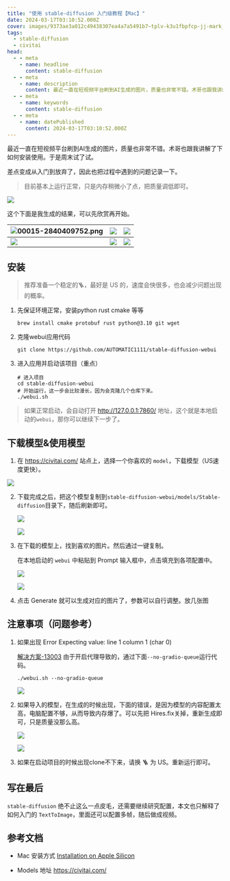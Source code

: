 ```yaml
---
title: "使用 stable-diffusion 入门级教程【Mac】"
date: 2024-03-17T03:10:52.000Z
cover: images/9373ae3a012c49438307ea4a7a5491b7~tplv-k3u1fbpfcp-jj-mark_0_0_0_0_q75.png
tags: 
  - stable-diffusion
  - civitai
head:
  - - meta
    - name: headline
      content: stable-diffusion
  - - meta
    - name: description
      content: 最近一直在短视频平台刷到AI生成的图片，质量也非常不错。术哥也跟我讲解了下如何安装使用。于是周末试了试。
  - - meta
    - name: keywords
      content: stable-diffusion
  - - meta
    - name: datePublished
      content: 2024-03-17T03:10:52.000Z
---
```


最近一直在短视频平台刷到AI生成的图片，质量也非常不错。术哥也跟我讲解了下如何安装使用。于是周末试了试。

差点变成从入门到放弃了，因此也把过程中遇到的问题记录一下。

> 目前基本上运行正常，只是内存稍微小了点，把质量调低即可。

![](./images/2024-03-17-18-07-09-image.png)

这个下面是我生成的结果，可以先欣赏再开始。

| ![00015-2840409752.png](./images/00015-2840409752.png) | ![](./images/00018-2840409755.png) | ![](./images/00021-2840409758.png) |
| ------------------------------------------------------------------------------------------------------------------------------ | ---------------------------------------------------------------------------------------------------------- | ---------------------------------------------------------------------------------------------------------- |
| ![](./images/00016-2840409753.png)                     | ![](./images/00020-2840409757.png) | ![](./images/00017-2840409754.png) |

## 安装

> 推荐准备一个稳定的🪜，最好是 US 的，速度会快很多，也会减少问题出现的概率。

1. 先保证环境正常，安装python rust cmake 等等
   
   ```shell
   brew install cmake protobuf rust python@3.10 git wget
   ```

2. 克隆webui应用代码
   
   ```shell
   git clone https://github.com/AUTOMATIC1111/stable-diffusion-webui
   ```

3. 进入应用并启动该项目（重点）
   
   ```shell
   # 进入项目
   cd stable-diffusion-webui
   # 开始运行，这一步会比较漫长，因为会克隆几个仓库下来。
   ./webui.sh 
   ```

> 如果正常启动，会自动打开 http://127.0.0.1:7860/ 地址，这个就是本地启动的`webui`，那你可以继续下一步了。

## 下载模型&使用模型

1. 在 https://civitai.com/ 站点上，选择一个你喜欢的 `model`，下载模型（US速度更快）。

![](./images/2024-03-17-18-29-51-image.png)

2. 下载完成之后，把这个模型复制到`stable-diffusion-webui/models/Stable-diffusion`目录下，随后刷新即可。
   
   ![](./images/2024-03-17-18-33-58-image.png)
   
   ![](./images/2024-03-17-18-33-45-image.png)

3. 在下载的模型上，找到喜欢的图片。然后通过一键复制。
   
   在本地启动的 `webui` 中粘贴到 Prompt 输入框中，点击填充到各项配置中。
   
   ![](./images/2024-03-17-18-36-57-image.png)
   
   ![](./images/2024-03-17-18-40-40-image.png)

4. 点击 Generate 就可以生成对应的图片了，参数可以自行调整。放几张图



## 注意事项（问题参考）

1. 如果出现 Error Expecting value: line 1 column 1 (char 0)
   
   [解决方案-13003](https://github.com/AUTOMATIC1111/stable-diffusion-webui/issues/13003) 由于开启代理导致的，通过下面`--no-gradio-queue`运行代码。
   
   ```shell
   ./webui.sh --no-gradio-queue
   ```
   
   ![](./images/2024-03-17-18-19-55-image.png)

2. 如果导入的模型，在生成的时候出现，下面的错误，是因为模型的内容配置太高，电脑配置不够，从而导致内存爆了。可以先把 Hires.fix关掉，重新生成即可，只是质量没那么高。
   
   ![](./images/2024-03-17-18-50-37-image.png)
   
   ![](./images/2024-03-17-18-49-55-image.png)

3. 如果在启动项目的时候出现clone不下来，请换 🪜 为 US。重新运行即可。

## 写在最后
`stable-diffusion` 绝不止这么一点皮毛，还需要继续研究配置，本文也只解释了如何入门的 `TextToImage`，里面还可以配置多帧，随后做成视频。

## 参考文档

- Mac 安装方式 [Installation on Apple Silicon](https://github.com/AUTOMATIC1111/stable-diffusion-webui/wiki/Installation-on-Apple-Silicon)

- Models 地址 https://civitai.com/

